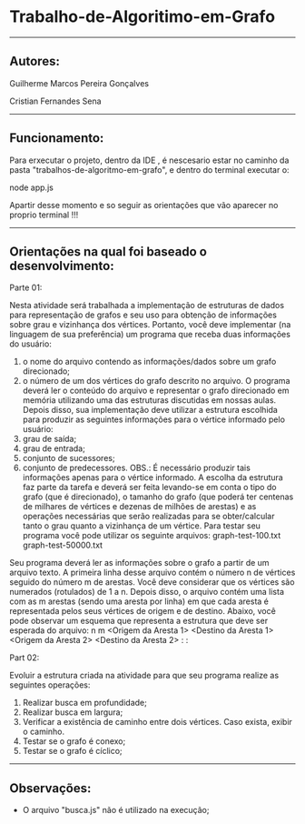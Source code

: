 # Trabalho-de-Algoritimo-em-Grafo 
--------------------------------------------------------------------------------------------------------------------------------------------------------------------
Autores:
-------------------------------------------------------------------------------------------------------------------------------------------------------------------


Guilherme Marcos Pereira Gonçalves 


Cristian Fernandes Sena


-------------------------------------------------------------------------------------------------------------------------------------------------------------------
Funcionamento:
-------------------------------------------------------------------------------------------------------------------------------------------------------------------

Para erxecutar o projeto, dentro da IDE , é nescesario estar no caminho da pasta "trabalhos-de-algoritmo-em-grafo", e dentro do terminal executar o:

node app.js

Apartir desse momento e so seguir as orientações que vão aparecer no proprio terminal !!!

-------------------------------------------------------------------------------------------------------------------------------------------------------------------
Orientações na qual foi baseado o desenvolvimento:
-------------------------------------------------------------------------------------------------------------------------------------------------------------------
Parte 01:

Nesta atividade será trabalhada a implementação de estruturas de dados para 
representação de grafos e seu uso para obtenção de informações sobre grau e 
vizinhança dos vértices.
Portanto, você deve implementar (na linguagem de sua preferência) um programa que 
receba duas informações do usuário: 
1) o nome do arquivo contendo as informações/dados sobre um grafo direcionado;
2) o número de um dos vértices do grafo descrito no arquivo.
O  programa  deverá  ler  o  conteúdo  do  arquivo  e  representar  o  grafo  direcionado  em 
memória utilizando uma das estruturas discutidas em nossas aulas. 
Depois  disso,  sua  implementação  deve  utilizar  a  estrutura  escolhida  para  produzir  as 
seguintes informações para o vértice informado pelo usuário: 
1) grau de saída; 
2) grau de entrada; 
3) conjunto de sucessores; 
4) conjunto de predecessores. 
OBS.: É necessário produzir tais informações apenas para o vértice informado.
A escolha da estrutura faz parte da tarefa e deverá ser feita levando-se em conta o tipo 
do grafo (que é direcionado), o tamanho do grafo (que poderá ter centenas de milhares 
de  vértices  e  dezenas  de  milhões  de  arestas)  e  as  operações  necessárias  que  serão 
realizadas para se obter/calcular tanto o grau quanto a vizinhança de um vértice.
Para testar seu programa você pode utilizar os seguinte arquivos:
graph-test-100.txt 
graph-test-50000.txt 
 
Seu programa deverá ler as informações sobre o grafo a partir de um arquivo texto. A 
primeira linha desse arquivo contém o número n de vértices seguido do número m de 
arestas.  Você  deve  considerar  que  os  vértices  são  numerados  (rotulados)  de  1  a  n. 
Depois disso, o arquivo contém uma lista com as m arestas (sendo uma aresta por linha) 
em que cada aresta é representada pelos seus vértices de origem e de destino.
Abaixo,  você  pode  observar  um  esquema  que  representa  a  estrutura  que  deve  ser 
esperada do arquivo:
  n   m
 <Origem da Aresta 1>  <Destino da Aresta 1>
 <Origem da Aresta 2>  <Destino da Aresta 2>
                :                                         :
 <Origem da Aresta m>  <Destino da Aresta m>

 Part 02:

Evoluir a estrutura criada na atividade para que seu programa realize as seguintes operações: 
1) Realizar busca em profundidade; 
2) Realizar busca em largura; 
3) Verificar a existência de caminho entre dois vértices. Caso exista, exibir o caminho.  
4) Testar se o grafo é conexo; 
5) Testar se o grafo é cíclico; 

-------------------------------------------------------------------------------------------------------------------------------------------------------------------
Observações:
-------------------------------------------------------------------------------------------------------------------------------------------------------------------
 - O arquivo "busca.js" não é utilizado na execução;